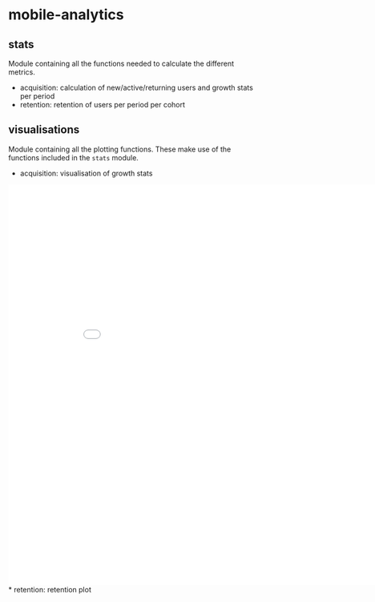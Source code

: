 # mobile-analytics
 
## stats
Module containing all the functions needed to calculate the different metrics.
* acquisition: calculation of new/active/returning users and growth stats per period
* retention: retention of users per period per cohort

## visualisations
Module containing all the plotting functions. These make use of the functions included in the `stats` module.
* acquisition: visualisation of growth stats
<iframe width="900" height="800" frameborder="0" scrolling="no" src="//plot.ly/~atsangarides/18.embed"></iframe>
* retention: retention plot
